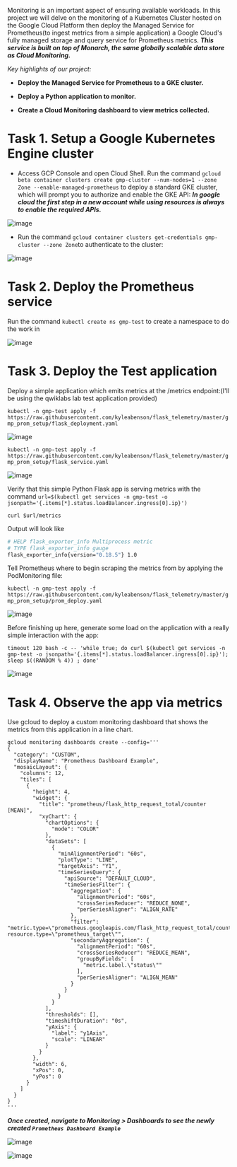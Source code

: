 Monitoring is an important aspect of ensuring available workloads. In this project we will delve on the monitoring of a Kubernetes Cluster hosted on the Google Cloud Platform then deploy the Managed Service for Prometheus(to ingest metrics from a simple application) a Google Cloud's fully managed storage and query service for Prometheus metrics. 
**_This service is built on top of Monarch, the same globally scalable data store as Cloud Monitoring._**

_Key highlights of our project:_

- **Deploy the Managed Service for Prometheus to a GKE cluster.**




- **Deploy a Python application to monitor.**

- **Create a Cloud Monitoring dashboard to view metrics collected.**

# Task 1. Setup a Google Kubernetes Engine cluster

- Access GCP Console and open Cloud Shell. Run the command ```gcloud beta container clusters create gmp-cluster --num-nodes=1 --zone Zone --enable-managed-prometheus``` to deploy a standard GKE cluster, which will prompt you to authorize and enable the GKE API: **_In google cloud the first step in a new account while using resources is always to enable the required APIs._**

![image](https://github.com/user-attachments/assets/c6d0c996-8584-4664-a759-90b14ab4a749)

- Run the command ```gcloud container clusters get-credentials gmp-cluster --zone Zone```to authenticate to the cluster:

![image](https://github.com/user-attachments/assets/ebbc0c19-45cf-4c38-afe4-ee9e1872fa32)

# Task 2. Deploy the Prometheus service

Run the command ```kubectl create ns gmp-test``` to create a namespace to do the work in

![image](https://github.com/user-attachments/assets/43e7ff3d-1e4e-4ef2-8aaf-3017900610bd)


# Task 3. Deploy the Test application

Deploy a simple application which emits metrics at the /metrics endpoint:(I'll be using the qwiklabs lab test application provided)

```kubectl -n gmp-test apply -f https://raw.githubusercontent.com/kyleabenson/flask_telemetry/master/gmp_prom_setup/flask_deployment.yaml```

![image](https://github.com/user-attachments/assets/a41bf1cc-2e52-401e-98f6-3a4d1a5bac07)


```kubectl -n gmp-test apply -f https://raw.githubusercontent.com/kyleabenson/flask_telemetry/master/gmp_prom_setup/flask_service.yaml```

![image](https://github.com/user-attachments/assets/1b61b017-4d18-4b99-8dcb-bf251a7db53f)


Verify that this simple Python Flask app is serving metrics with the command ```url=$(kubectl get services -n gmp-test -o jsonpath='{.items[*].status.loadBalancer.ingress[0].ip}')```



 ```curl $url/metrics```

Output will look like

```sh
# HELP flask_exporter_info Multiprocess metric
# TYPE flask_exporter_info gauge
flask_exporter_info{version="0.18.5"} 1.0
```

Tell Prometheus where to begin scraping the metrics from by applying the PodMonitoring file:

```kubectl -n gmp-test apply -f https://raw.githubusercontent.com/kyleabenson/flask_telemetry/master/gmp_prom_setup/prom_deploy.yaml```

![image](https://github.com/user-attachments/assets/7c18f8f1-1a81-4728-9d6d-57835da20355)


Before finishing up here, generate some load on the application with a really simple interaction with the app:

```timeout 120 bash -c -- 'while true; do curl $(kubectl get services -n gmp-test -o jsonpath='{.items[*].status.loadBalancer.ingress[0].ip}'); sleep $((RANDOM % 4)) ; done'```

![image](https://github.com/user-attachments/assets/3fed9468-3e5f-44db-8836-fba2c9dafa3a)


# Task 4. Observe the app via metrics

Use gcloud to deploy a custom monitoring dashboard that shows the metrics from this application in a line chart.

```
gcloud monitoring dashboards create --config='''
{
  "category": "CUSTOM",
  "displayName": "Prometheus Dashboard Example",
  "mosaicLayout": {
    "columns": 12,
    "tiles": [
      {
        "height": 4,
        "widget": {
          "title": "prometheus/flask_http_request_total/counter [MEAN]",
          "xyChart": {
            "chartOptions": {
              "mode": "COLOR"
            },
            "dataSets": [
              {
                "minAlignmentPeriod": "60s",
                "plotType": "LINE",
                "targetAxis": "Y1",
                "timeSeriesQuery": {
                  "apiSource": "DEFAULT_CLOUD",
                  "timeSeriesFilter": {
                    "aggregation": {
                      "alignmentPeriod": "60s",
                      "crossSeriesReducer": "REDUCE_NONE",
                      "perSeriesAligner": "ALIGN_RATE"
                    },
                    "filter": "metric.type=\"prometheus.googleapis.com/flask_http_request_total/counter\" resource.type=\"prometheus_target\"",
                    "secondaryAggregation": {
                      "alignmentPeriod": "60s",
                      "crossSeriesReducer": "REDUCE_MEAN",
                      "groupByFields": [
                        "metric.label.\"status\""
                      ],
                      "perSeriesAligner": "ALIGN_MEAN"
                    }
                  }
                }
              }
            ],
            "thresholds": [],
            "timeshiftDuration": "0s",
            "yAxis": {
              "label": "y1Axis",
              "scale": "LINEAR"
            }
          }
        },
        "width": 6,
        "xPos": 0,
        "yPos": 0
      }
    ]
  }
}
'''
```

**_Once created, navigate to Monitoring > Dashboards to see the newly created ```Prometheus Dashboard Example```_**

![image](https://github.com/user-attachments/assets/f9adf7a1-70c3-47bc-8e4e-d5a80a147da6)

![image](https://github.com/user-attachments/assets/7fdf9d93-6645-4373-b3c1-6c9d17e2dc6b)







